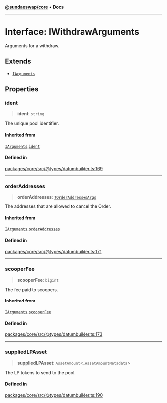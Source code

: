 [**@sundaeswap/core**](../../README.md) • **Docs**

***

# Interface: IWithdrawArguments

Arguments for a withdraw.

## Extends

- [`IArguments`](IArguments.md)

## Properties

### ident

> **ident**: `string`

The unique pool identifier.

#### Inherited from

[`IArguments`](IArguments.md).[`ident`](IArguments.md#ident)

#### Defined in

[packages/core/src/@types/datumbuilder.ts:169](https://github.com/SundaeSwap-finance/sundae-sdk/blob/main/packages/core/src/@types/datumbuilder.ts#L169)

***

### orderAddresses

> **orderAddresses**: [`TOrderAddressesArgs`](../type-aliases/TOrderAddressesArgs.md)

The addresses that are allowed to cancel the Order.

#### Inherited from

[`IArguments`](IArguments.md).[`orderAddresses`](IArguments.md#orderaddresses)

#### Defined in

[packages/core/src/@types/datumbuilder.ts:171](https://github.com/SundaeSwap-finance/sundae-sdk/blob/main/packages/core/src/@types/datumbuilder.ts#L171)

***

### scooperFee

> **scooperFee**: `bigint`

The fee paid to scoopers.

#### Inherited from

[`IArguments`](IArguments.md).[`scooperFee`](IArguments.md#scooperfee)

#### Defined in

[packages/core/src/@types/datumbuilder.ts:173](https://github.com/SundaeSwap-finance/sundae-sdk/blob/main/packages/core/src/@types/datumbuilder.ts#L173)

***

### suppliedLPAsset

> **suppliedLPAsset**: `AssetAmount`\<`IAssetAmountMetadata`\>

The LP tokens to send to the pool.

#### Defined in

[packages/core/src/@types/datumbuilder.ts:190](https://github.com/SundaeSwap-finance/sundae-sdk/blob/main/packages/core/src/@types/datumbuilder.ts#L190)
